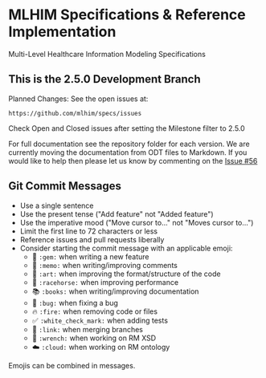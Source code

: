 MLHIM Specifications & Reference Implementation
===============================================

Multi-Level Healthcare Information Modeling Specifications

This is the 2.5.0 Development Branch
-------------------------------------

Planned Changes:
See the open issues at:


    https://github.com/mlhim/specs/issues

Check Open and Closed issues after setting the Milestone filter to 2.5.0

For full documentation see the repository folder for each version.
We are currently moving the documentation from ODT files to Markdown.
If you would like to help then please let us know by commenting on the [Issue #56](https://github.com/mlhim/specs/issues/56)

## Git Commit Messages
* Use a single sentence
* Use the present tense ("Add feature" not "Added feature")
* Use the imperative mood ("Move cursor to..." not "Moves cursor to...")
* Limit the first line to 72 characters or less
* Reference issues and pull requests liberally
* Consider starting the commit message with an applicable emoji:
    * :gem: `:gem:` when writing a new feature
    * :memo: `:memo:` when writing/improving comments
    * :art: `:art:` when improving the format/structure of the code
    * :racehorse: `:racehorse:` when improving performance
    * :books: `:books:` when writing/improving documentation
    * :bug: `:bug:` when fixing a bug
    * :fire: `:fire:` when removing code or files
    * :white_check_mark: `:white_check_mark:` when adding tests
    * :link: `:link:` when merging branches
    * :wrench: `:wrench:` when working on RM XSD
    * :cloud: `:cloud:` when working on RM ontology

Emojis can be combined in messages.
